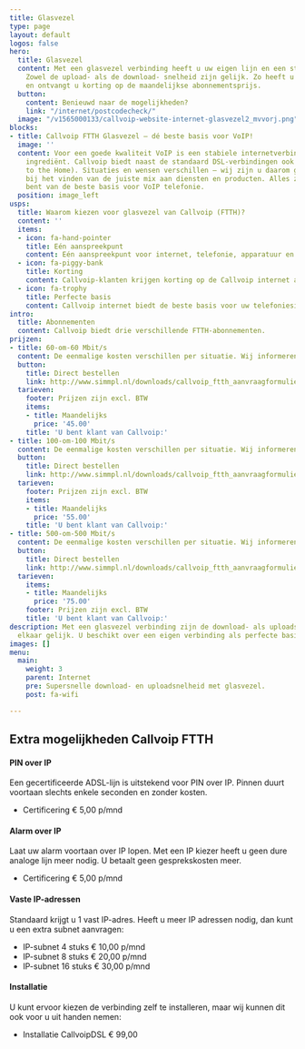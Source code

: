 ```yaml
---
title: Glasvezel
type: page
layout: default
logos: false
hero:
  title: Glasvezel
  content: Met een glasvezel verbinding heeft u uw eigen lijn en een stabiele snelheid.
    Zowel de upload- als de download- snelheid zijn gelijk. Zo heeft u 1 aanspreekpunt
    en ontvangt u korting op de maandelijkse abonnementsprijs.
  button:
    content: Benieuwd naar de mogelijkheden?
    link: "/internet/postcodecheck/"
  image: "/v1565000133/callvoip-website-internet-glasvezel2_mvvorj.png"
blocks:
- title: Callvoip FTTH Glasvezel – dé beste basis voor VoIP!
  image: ''
  content: Voor een goede kwaliteit VoIP is een stabiele internetverbinding een noodzakelijk
    ingrediënt. Callvoip biedt naast de standaard DSL-verbindingen ook glasvezel (Fiber
    to the Home). Situaties en wensen verschillen – wij zijn u daarom graag van dienst
    bij het vinden van de juiste mix aan diensten en producten. Alles zodat u verzekerd
    bent van de beste basis voor VoIP telefonie.
  position: image_left
usps:
  title: Waarom kiezen voor glasvezel van Callvoip (FTTH)?
  content: ''
  items:
  - icon: fa-hand-pointer
    title: Eén aanspreekpunt
    content: Eén aanspreekpunt voor internet, telefonie, apparatuur en installatie.
  - icon: fa-piggy-bank
    title: Korting
    content: Callvoip-klanten krijgen korting op de Callvoip internet abonnementen.
  - icon: fa-trophy
    title: Perfecte basis
    content: Callvoip internet biedt de beste basis voor uw telefoniesituatie.
intro:
  title: Abonnementen
  content: Callvoip biedt drie verschillende FTTH-abonnementen.
prijzen:
- title: 60-om-60 Mbit/s
  content: De eenmalige kosten verschillen per situatie. Wij informeren u graag!
  button:
    title: Direct bestellen
    link: http://www.simmpl.nl/downloads/callvoip_ftth_aanvraagformulier.pdf
  tarieven:
    footer: Prijzen zijn excl. BTW
    items:
    - title: Maandelijks
      price: '45.00'
    title: 'U bent klant van Callvoip:'
- title: 100-om-100 Mbit/s
  content: De eenmalige kosten verschillen per situatie. Wij informeren u graag!
  button:
    title: Direct bestellen
    link: http://www.simmpl.nl/downloads/callvoip_ftth_aanvraagformulier.pdf
  tarieven:
    footer: Prijzen zijn excl. BTW
    items:
    - title: Maandelijks
      price: '55.00'
    title: 'U bent klant van Callvoip:'
- title: 500-om-500 Mbit/s
  content: De eenmalige kosten verschillen per situatie. Wij informeren u graag!
  button:
    title: Direct bestellen
    link: http://www.simmpl.nl/downloads/callvoip_ftth_aanvraagformulier.pdf
  tarieven:
    items:
    - title: Maandelijks
      price: '75.00'
    footer: Prijzen zijn excl. BTW
    title: 'U bent klant van Callvoip:'
description: Met een glasvezel verbinding zijn de download- als uploadsnelheid aan
  elkaar gelijk. U beschikt over een eigen verbinding als perfecte basis voor uw VoIP.
images: []
menu:
  main:
    weight: 3
    parent: Internet
    pre: Supersnelle download- en uploadsnelheid met glasvezel.
    post: fa-wifi

---
```

## Extra mogelijkheden Callvoip FTTH

#### PIN over IP

Een gecertificeerde ADSL-lijn is uitstekend voor PIN over IP. Pinnen duurt voortaan slechts enkele seconden en zonder kosten.

* Certificering € 5,00 p/mnd

#### Alarm over IP

Laat uw alarm voortaan over IP lopen. Met een IP kiezer heeft u geen dure analoge lijn meer nodig. U betaalt geen gesprekskosten meer.

* Certificering € 5,00 p/mnd

#### Vaste IP-adressen

Standaard krijgt u 1 vast IP-adres. Heeft u meer IP adressen nodig, dan kunt u een extra subnet aanvragen:

* IP-subnet 4 stuks € 10,00 p/mnd
* IP-subnet 8 stuks € 20,00 p/mnd
* IP-subnet 16 stuks € 30,00 p/mnd

#### Installatie

U kunt ervoor kiezen de verbinding zelf te installeren, maar wij kunnen dit ook voor u uit handen nemen:

* Installatie CallvoipDSL € 99,00